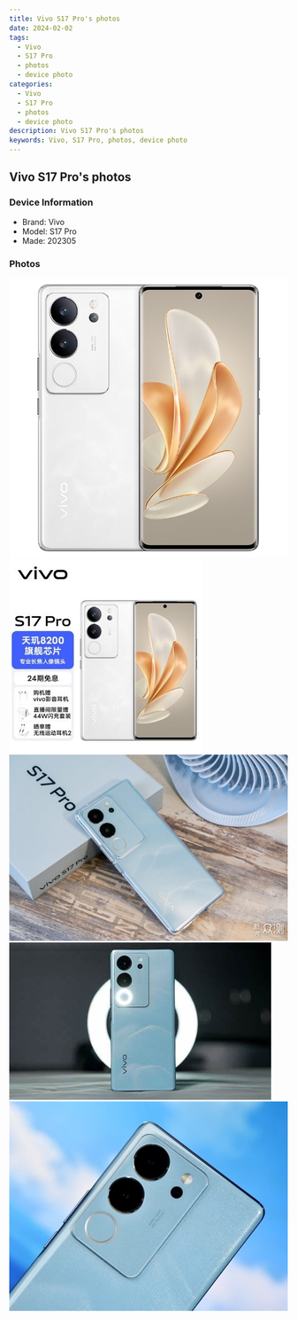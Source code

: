 ```yaml
---
title: Vivo S17 Pro's photos
date: 2024-02-02
tags: 
  - Vivo
  - S17 Pro
  - photos
  - device photo
categories: 
  - Vivo
  - S17 Pro
  - photos
  - device photo
description: Vivo S17 Pro's photos
keywords: Vivo, S17 Pro, photos, device photo
---
```


## Vivo S17 Pro's photos

### Device Information

- Brand: Vivo
- Model: S17 Pro
- Made: 202305

### Photos

![/images/best-assets/devices/vivo/vivo-s17-pro/1.jpg](/images/best-assets/devices/vivo/vivo-s17-pro/1.jpg)
![/images/best-assets/devices/vivo/vivo-s17-pro/2.jpg](/images/best-assets/devices/vivo/vivo-s17-pro/2.jpg)
![/images/best-assets/devices/vivo/vivo-s17-pro/3.jpg](/images/best-assets/devices/vivo/vivo-s17-pro/3.jpg)
![/images/best-assets/devices/vivo/vivo-s17-pro/4.jpg](/images/best-assets/devices/vivo/vivo-s17-pro/4.jpg)
![/images/best-assets/devices/vivo/vivo-s17-pro/5.jpg](/images/best-assets/devices/vivo/vivo-s17-pro/5.jpg)
